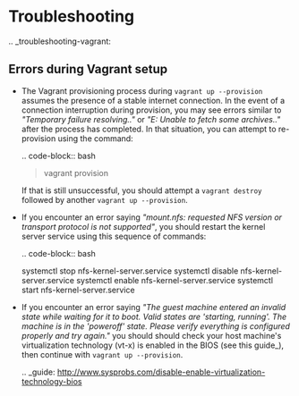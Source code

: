 Troubleshooting
===============

.. _troubleshooting-vagrant:

Errors during Vagrant setup
---------------------------

* The Vagrant provisioning process during ``vagrant up --provision`` assumes the presence of a stable internet connection. In the event of a connection interruption during provision, you may see errors similar to *"Temporary failure resolving.."* or *"E: Unable to fetch some archives.."* after the process has completed. In that situation, you can attempt to re-provision using the command:

  .. code-block:: bash

     >vagrant provision

  If that is still unsuccessful, you should attempt a ``vagrant destroy`` followed by another ``vagrant up --provision``.

* If you encounter an error saying *"mount.nfs: requested NFS version or transport protocol is not supported"*, you should restart the kernel server service using this sequence of commands:

  .. code-block:: bash

    systemctl stop nfs-kernel-server.service
    systemctl disable nfs-kernel-server.service
    systemctl enable nfs-kernel-server.service
    systemctl start nfs-kernel-server.service

* If you encounter an error saying *"The guest machine entered an invalid state while waiting for it to boot. Valid states are 'starting, running'. The machine is in the 'poweroff' state. Please verify everything is configured properly and try again."* you should should check your host machine's virtualization technology (vt-x) is enabled in the BIOS (see this guide_), then continue with ``vagrant up --provision``.

  .. _guide: http://www.sysprobs.com/disable-enable-virtualization-technology-bios
